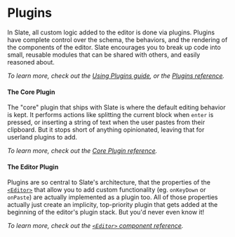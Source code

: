 
# Plugins

In Slate, all custom logic added to the editor is done via plugins. Plugins have complete control over the schema, the behaviors, and the rendering of the components of the editor. Slate encourages you to break up code into small, reusable modules that can be shared with others, and easily reasoned about.

_To learn more, check out the [Using Plugins guide](../guides/using-plugins.md), or the [Plugins reference](../reference/plugins/plugins.md)._


#### The Core Plugin

The "core" plugin that ships with Slate is where the default editing behavior is kept. It performs actions like splitting the current block when `enter` is pressed, or inserting a string of text when the user pastes from their clipboard. But it stops short of anything opinionated, leaving that for userland plugins to add.

_To learn more, check out the [Core Plugin reference](../reference/plugins/core.md)._


#### The Editor Plugin

Plugins are so central to Slate's architecture, that the properties of the [`<Editor>`](../reference/components/editor.md) that allow you to add custom functionality (eg. `onKeyDown` or `onPaste`) are actually implemented as a plugin too. All of those properties actually just create an implicity, top-priority plugin that gets added at the beginning of the editor's plugin stack. But you'd never even know it!

_To learn more, check out the [`<Editor>` component reference](../reference/components/editor.md)._

